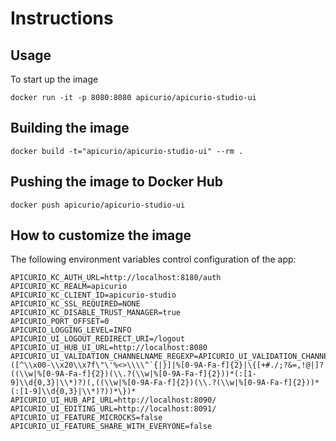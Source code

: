 Instructions
============

## Usage

To start up the image

    docker run -it -p 8080:8080 apicurio/apicurio-studio-ui

## Building the image

    docker build -t="apicurio/apicurio-studio-ui" --rm .

## Pushing the image to Docker Hub

    docker push apicurio/apicurio-studio-ui

## How to customize the image

The following environment variables control configuration of the app:

	APICURIO_KC_AUTH_URL=http://localhost:8180/auth
	APICURIO_KC_REALM=apicurio
	APICURIO_KC_CLIENT_ID=apicurio-studio
	APICURIO_KC_SSL_REQUIRED=NONE
	APICURIO_KC_DISABLE_TRUST_MANAGER=true
	APICURIO_PORT_OFFSET=0
	APICURIO_LOGGING_LEVEL=INFO
	APICURIO_UI_LOGOUT_REDIRECT_URI=/logout
	APICURIO_UI_HUB_UI_URL=http://localhost:8080
    APICURIO_UI_VALIDATION_CHANNELNAME_REGEXP=APICURIO_UI_VALIDATION_CHANNELNAME_REGEXP=([^\\x00-\\x20\\x7f\"\'%<>\\\\^`{|}]|%[0-9A-Fa-f]{2}|\{[+#./;?&=,!@|]?((\\w|%[0-9A-Fa-f]{2})(\\.?(\\w|%[0-9A-Fa-f]{2}))*(:[1-9]\\d{0,3}|\\*)?)(,((\\w|%[0-9A-Fa-f]{2})(\\.?(\\w|%[0-9A-Fa-f]{2}))*(:[1-9]\\d{0,3}|\\*)?))*\})*
	APICURIO_UI_HUB_API_URL=http://localhost:8090/
	APICURIO_UI_EDITING_URL=http://localhost:8091/
	APICURIO_UI_FEATURE_MICROCKS=false
	APICURIO_UI_FEATURE_SHARE_WITH_EVERYONE=false
